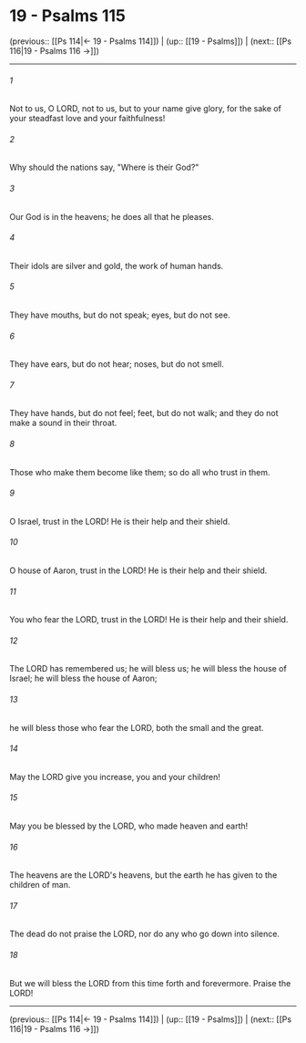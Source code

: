 # 19 - Psalms 115

(previous:: [[Ps 114|← 19 - Psalms 114]]) | (up:: [[19 - Psalms]]) | (next:: [[Ps 116|19 - Psalms 116 →]])

***


###### 1 
Not to us, O LORD, not to us, but to your name give glory, for the sake of your steadfast love and your faithfulness! 

###### 2 
Why should the nations say, "Where is their God?" 

###### 3 
Our God is in the heavens; he does all that he pleases. 

###### 4 
Their idols are silver and gold, the work of human hands. 

###### 5 
They have mouths, but do not speak; eyes, but do not see. 

###### 6 
They have ears, but do not hear; noses, but do not smell. 

###### 7 
They have hands, but do not feel; feet, but do not walk; and they do not make a sound in their throat. 

###### 8 
Those who make them become like them; so do all who trust in them. 

###### 9 
O Israel, trust in the LORD! He is their help and their shield. 

###### 10 
O house of Aaron, trust in the LORD! He is their help and their shield. 

###### 11 
You who fear the LORD, trust in the LORD! He is their help and their shield. 

###### 12 
The LORD has remembered us; he will bless us; he will bless the house of Israel; he will bless the house of Aaron; 

###### 13 
he will bless those who fear the LORD, both the small and the great. 

###### 14 
May the LORD give you increase, you and your children! 

###### 15 
May you be blessed by the LORD, who made heaven and earth! 

###### 16 
The heavens are the LORD's heavens, but the earth he has given to the children of man. 

###### 17 
The dead do not praise the LORD, nor do any who go down into silence. 

###### 18 
But we will bless the LORD from this time forth and forevermore. Praise the LORD!

***

(previous:: [[Ps 114|← 19 - Psalms 114]]) | (up:: [[19 - Psalms]]) | (next:: [[Ps 116|19 - Psalms 116 →]])
